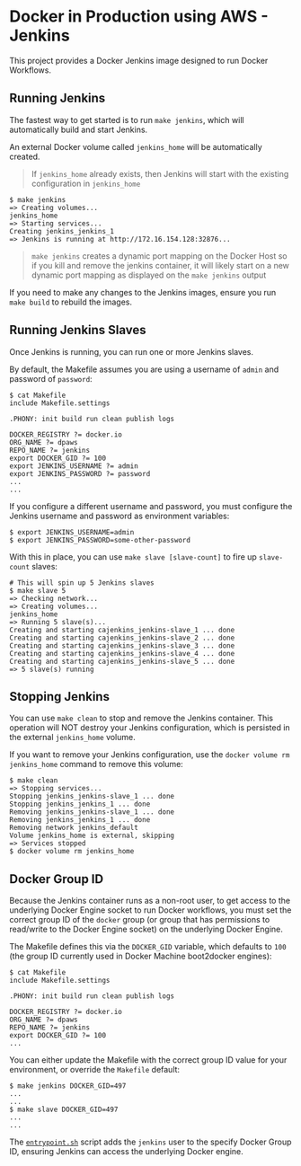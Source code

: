 # Docker in Production using AWS - Jenkins

This project provides a Docker Jenkins image designed to run Docker Workflows.

## Running Jenkins

The fastest way to get started is to run `make jenkins`, which will automatically build and start Jenkins.

An external Docker volume called `jenkins_home` will be automatically created.

> If `jenkins_home` already exists, then Jenkins will start with the existing configuration in `jenkins_home`

```
$ make jenkins
=> Creating volumes...
jenkins_home
=> Starting services...
Creating jenkins_jenkins_1
=> Jenkins is running at http://172.16.154.128:32876...
```

> `make jenkins` creates a dynamic port mapping on the Docker Host so if you kill and remove the jenkins container, it will likely start on a new dynamic port mapping as displayed on the `make jenkins` output

If you need to make any changes to the Jenkins images, ensure you run `make build` to rebuild the images.

## Running Jenkins Slaves

Once Jenkins is running, you can run one or more Jenkins slaves.

By default, the Makefile assumes you are using a username of `admin` and password of `password`:

```
$ cat Makefile
include Makefile.settings

.PHONY: init build run clean publish logs

DOCKER_REGISTRY ?= docker.io
ORG_NAME ?= dpaws
REPO_NAME ?= jenkins
export DOCKER_GID ?= 100
export JENKINS_USERNAME ?= admin
export JENKINS_PASSWORD ?= password
...
...
```

If you configure a different username and password, you must configure the Jenkins username and password as environment variables:

```
$ export JENKINS_USERNAME=admin
$ export JENKINS_PASSWORD=some-other-password
```

With this in place, you can use `make slave [slave-count]` to fire up `slave-count` slaves:

```
# This will spin up 5 Jenkins slaves
$ make slave 5
=> Checking network...
=> Creating volumes...
jenkins_home
=> Running 5 slave(s)...
Creating and starting cajenkins_jenkins-slave_1 ... done
Creating and starting cajenkins_jenkins-slave_2 ... done
Creating and starting cajenkins_jenkins-slave_3 ... done
Creating and starting cajenkins_jenkins-slave_4 ... done
Creating and starting cajenkins_jenkins-slave_5 ... done
=> 5 slave(s) running
```

## Stopping Jenkins

You can use `make clean` to stop and remove the Jenkins container.  This operation will NOT destroy your Jenkins configuration, which is persisted in the external `jenkins_home` volume.  

If you want to remove your Jenkins configuration, use the `docker volume rm jenkins_home` command to remove this volume:

```
$ make clean
=> Stopping services...
Stopping jenkins_jenkins-slave_1 ... done
Stopping jenkins_jenkins_1 ... done
Removing jenkins_jenkins-slave_1 ... done
Removing jenkins_jenkins_1 ... done
Removing network jenkins_default
Volume jenkins_home is external, skipping
=> Services stopped
$ docker volume rm jenkins_home
```

## Docker Group ID

Because the Jenkins container runs as a non-root user, to get access to the underlying Docker Engine socket to run Docker workflows, you must set the correct group ID of the `docker` group (or group that has permissions to read/write to the Docker Engine socket) on the underlying Docker Engine. 

The Makefile defines this via the `DOCKER_GID` variable, which defaults to `100` (the group ID currently used in Docker Machine boot2docker engines):

```
$ cat Makefile
include Makefile.settings

.PHONY: init build run clean publish logs

DOCKER_REGISTRY ?= docker.io
ORG_NAME ?= dpaws
REPO_NAME ?= jenkins
export DOCKER_GID ?= 100
...
```

You can either update the Makefile with the correct group ID value for your environment, or override the `Makefile` default:

```
$ make jenkins DOCKER_GID=497
...
...
$ make slave DOCKER_GID=497
...
...
```

The [`entrypoint.sh`](src/entrypoint.sh) script adds the `jenkins` user to the specify Docker Group ID, ensuring Jenkins can access the underlying Docker engine.
